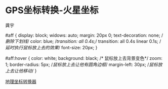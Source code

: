 # GPS坐标转换-火星坐标
龚宇

#aff
{
	display: block;
	widows: auto;
	margin: 20px 0;
	text-decoration: none;  /*删除下划线*/
	color: blue;
	/*transition: all 0.4s;*/
	transition: all 0.4s linear 0.1s;  /*延时执行鼠标放上去的效果*/
	font-size: 20px;
}

#aff:hover
{
	color: white;
	background: black; /* 鼠标放上去背景变色*/
	zoom: 1;
	border-radius: 5px;  /*鼠标放上去让他有圆角边框*/
	margin-left: 30px;  /*鼠标放上去让他移动*/
}

<a href="https://idrnyu.github.io/main/" target="_blank" id="aff">地理坐标转换器</a>
